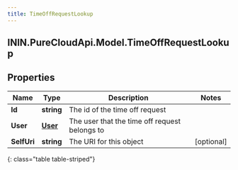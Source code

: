 ```yaml
---
title: TimeOffRequestLookup
---
```

## ININ.PureCloudApi.Model.TimeOffRequestLookup

## Properties

|Name | Type | Description | Notes|
|------------ | ------------- | ------------- | -------------|
| **Id** | **string** | The id of the time off request | |
| **User** | [**User**](User.html) | The user that the time off request belongs to | |
| **SelfUri** | **string** | The URI for this object | [optional] |
{: class="table table-striped"}


